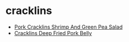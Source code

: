 # cracklins

 * [Pork Cracklins Shrimp And Green Pea Salad](../../index/p/pork-cracklins-shrimp-and-green-pea-salad-108283.json)
 * [Cracklins Deep Fried Pork Belly](../../index/c/cracklins-deep-fried-pork-belly.json)
